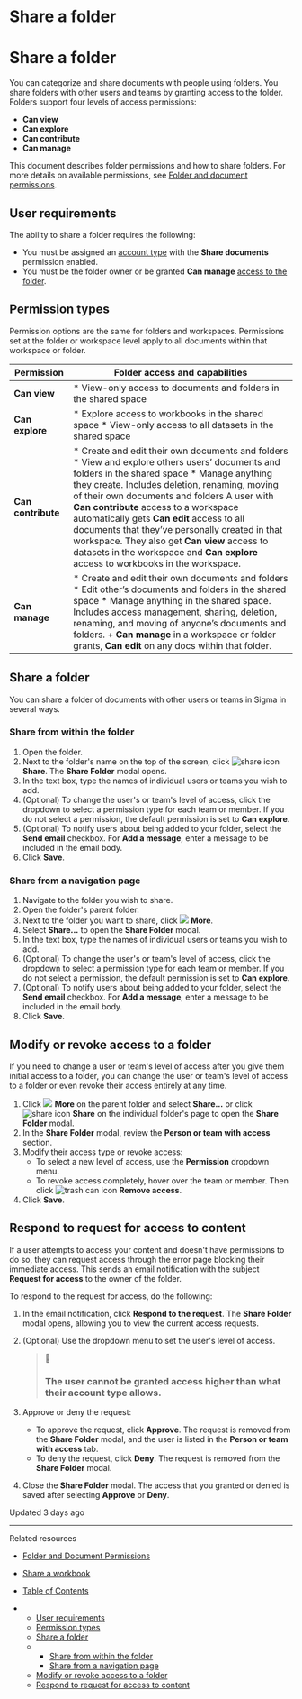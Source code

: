 # Share a folder

# Share a folder

You can categorize and share documents with people using folders. You share folders with other users and teams by granting access to the folder. Folders support four levels of access permissions:

* **Can view**
* **Can explore**
* **Can contribute**
* **Can manage**

This document describes folder permissions and how to share folders. For more details on available permissions, see [Folder and document permissions](/docs/folder-and-document-permissions).

## User requirements

The ability to share a folder requires the following:

* You must be assigned an [account type](/docs/license-and-account-type-overview) with the **Share documents** permission enabled.
* You must be the folder owner or be granted **Can manage** [access to the folder](/docs/folder-and-document-permissions#folder-permissions).

## Permission types

Permission options are the same for folders and workspaces. Permissions set at the folder or workspace level apply to all documents within that workspace or folder.

| Permission | Folder access and capabilities |
| --- | --- |
| **Can view** | * View-only access to documents and folders in the shared space |
| **Can explore** | * Explore access to workbooks in the shared space * View-only access to all datasets in the shared space |
| **Can contribute** | * Create and edit their own documents and folders * View and explore others users’ documents and folders in the shared space * Manage anything they create. Includes deletion, renaming, moving of their own documents and folders   A user with **Can contribute** access to a workspace automatically gets **Can edit** access to all documents that they’ve personally created in that workspace. They also get **Can view** access to datasets in the workspace and **Can explore** access to workbooks in the workspace. |
| **Can manage** | * Create and edit their own documents and folders * Edit other’s documents and folders in the shared space * Manage anything in the shared space. Includes access management, sharing, deletion, renaming, and moving of anyone’s documents and folders.   + **Can manage** in a workspace or folder grants, **Can edit** on any docs within that folder. |

## Share a folder

You can share a folder of documents with other users or teams in Sigma in several ways.

### Share from within the folder

1. Open the folder.
2. Next to the folder's name on the top of the screen, click ![share icon](https://sigma-docs-screenshots.s3.us-west-2.amazonaws.com/Icons/share-user.svg) **Share**. The **Share Folder** modal opens.
3. In the text box, type the names of individual users or teams you wish to add.
4. (Optional) To change the user's or team's level of access, click the dropdown to select a permission type for each team or member. If you do not select a permission, the default permission is set to **Can explore**.
5. (Optional) To notify users about being added to your folder, select the **Send email** checkbox. For **Add a message**, enter a message to be included in the email body.
6. Click **Save**.

### Share from a navigation page

1. Navigate to the folder you wish to share.
2. Open the folder's parent folder.
3. Next to the folder you want to share, click ![](https://sigma-docs-screenshots.s3.us-west-2.amazonaws.com/Icons/more.svg) **More**.
4. Select **Share...** to open the **Share Folder** modal.
5. In the text box, type the names of individual users or teams you wish to add.
6. (Optional) To change the user's or team's level of access, click the dropdown to select a permission type for each team or member. If you do not select a permission, the default permission is set to **Can explore**.
7. (Optional) To notify users about being added to your folder, select the **Send email** checkbox. For **Add a message**, enter a message to be included in the email body.
8. Click **Save**.

## Modify or revoke access to a folder

If you need to change a user or team's level of access after you give them initial access to a folder, you can change the user or team's level of access to a folder or even revoke their access entirely at any time.

1. Click ![](https://sigma-docs-screenshots.s3.us-west-2.amazonaws.com/Icons/more.svg) **More** on the parent folder and select **Share...** or click ![share icon](https://sigma-docs-screenshots.s3.us-west-2.amazonaws.com/Icons/share-user.svg) **Share** on the individual folder's page to open the **Share Folder** modal.
2. In the **Share Folder** modal, review the **Person or team with access** section.
3. Modify their access type or revoke access:
   * To select a new level of access, use the **Permission** dropdown menu.
   * To revoke access completely, hover over the team or member. Then click ![trash can icon](https://sigma-docs-screenshots.s3.us-west-2.amazonaws.com/Icons/trash.svg) **Remove access**.
4. Click **Save**.

## Respond to request for access to content

If a user attempts to access your content and doesn't have permissions to do so, they can request access through the error page blocking their immediate access. This sends an email notification with the subject **Request for access** to the owner of the folder.

To respond to the request for access, do the following:

1. In the email notification, click **Respond to the request**. The **Share Folder** modal opens, allowing you to view the current access requests.
2. (Optional) Use the dropdown menu to set the user's level of access.

   > 📘
   >
   > ### The user cannot be granted access higher than what their account type allows.
3. Approve or deny the request:

   * To approve the request, click **Approve**. The request is removed from the **Share Folder** modal, and the user is listed in the **Person or team with access** tab.
   * To deny the request, click **Deny**. The request is removed from the **Share Folder** modal.
4. Close the **Share Folder** modal. The access that you granted or denied is saved after selecting **Approve** or **Deny**.

Updated 3 days ago

---

Related resources

* [Folder and Document Permissions](/docs/folder-and-document-permissions)
* [Share a workbook](/docs/share-a-workbook)

* [Table of Contents](#)
* + [User requirements](#user-requirements)
  + [Permission types](#permission-types)
  + [Share a folder](#share-a-folder)
  + - [Share from within the folder](#share-from-within-the-folder)
    - [Share from a navigation page](#share-from-a-navigation-page)
  + [Modify or revoke access to a folder](#modify-or-revoke-access-to-a-folder)
  + [Respond to request for access to content](#respond-to-request-for-access-to-content)
